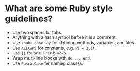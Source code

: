 # What are some Ruby style guidelines?

- Use two spaces for tabs.
- Anything with a hash symbol before it is a comment.
- Use `snake_case` say for defining methods, variables, and files. 
- Use `ALLCAPS` for constants, e.g. `PI = 3.14`.
- Use `{}` for one-liner blocks.
- Wrap multi-line blocks with `do ... end`. 
- Use `PascalCase` for naming classes.


